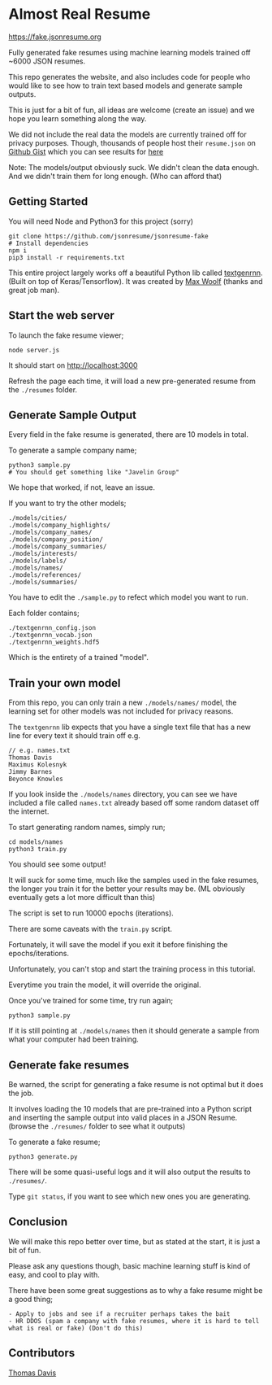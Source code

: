 # Almost Real Resume

https://fake.jsonresume.org

Fully generated fake resumes using machine learning models trained off ~6000 JSON resumes.

This repo generates the website, and also includes code for people who would like to see how to train text based models and generate sample outputs.

This is just for a bit of fun, all ideas are welcome (create an issue) and we hope you learn something along the way.

We did not include the real data the models are currently trained off for privacy purposes. Though, thousands of people host their `resume.json` on [Github Gist](https://jsonresume.org/getting-started/) which you can see results for [here](https://gist.github.com/search?l=JSON&o=desc&q=resume.json&s=updated)

Note: The models/output obviously suck. We didn't clean the data enough. And we didn't train them for long enough. (Who can afford that)

## Getting Started

You will need Node and Python3 for this project (sorry)

```
git clone https://github.com/jsonresume/jsonresume-fake
# Install dependencies
npm i
pip3 install -r requirements.txt
```

This entire project largely works off a beautiful Python lib called [textgenrnn](https://github.com/minimaxir/textgenrnn). (Built on top of Keras/Tensorflow). It was created by [Max Woolf](https://github.com/minimaxir/) (thanks and great job man).

## Start the web server

To launch the fake resume viewer;

```
node server.js
```

It should start on [http://localhost:3000](http://localhost:3000)

Refresh the page each time, it will load a new pre-generated resume from the `./resumes` folder.

## Generate Sample Output

Every field in the fake resume is generated, there are 10 models in total.

To generate a sample company name;

```
python3 sample.py
# You should get something like "Javelin Group"
```

We hope that worked, if not, leave an issue.

If you want to try the other models;

```
./models/cities/
./models/company_highlights/
./models/company_names/
./models/company_position/
./models/company_summaries/
./models/interests/
./models/labels/
./models/names/
./models/references/
./models/summaries/
```

You have to edit the `./sample.py` to refect which model you want to run.

Each folder contains;

```
./textgenrnn_config.json
./textgenrnn_vocab.json
./textgenrnn_weights.hdf5
```

Which is the entirety of a trained "model".

## Train your own model

From this repo, you can only train a new `./models/names/` model, the learning set for other models was not included for privacy reasons.

The `textgenrnn` lib expects that you have a single text file that has a new line for every text it should train off e.g.

```
// e.g. names.txt
Thomas Davis
Maximus Kolesnyk
Jimmy Barnes
Beyonce Knowles
```

If you look inside the `./models/names` directory, you can see we have included a file called `names.txt` already based off some random dataset off the internet.

To start generating random names, simply run;

```
cd models/names
python3 train.py
```

You should see some output!

It will suck for some time, much like the samples used in the fake resumes, the longer you train it for the better your results may be. (ML obviously eventually gets a lot more difficult than this)

The script is set to run 10000 epochs (iterations).

There are some caveats with the `train.py` script.

Fortunately, it will save the model if you exit it before finishing the epochs/iterations.

Unfortunately, you can't stop and start the training process in this tutorial.

Everytime you train the model, it will override the original.

Once you've trained for some time, try run again;

```
python3 sample.py
```

If it is still pointing at `./models/names` then it should generate a sample from what your computer had been training.

## Generate fake resumes

Be warned, the script for generating a fake resume is not optimal but it does the job.

It involves loading the 10 models that are pre-trained into a Python script and inserting the sample output into valid places in a JSON Resume. (browse the `./resumes/` folder to see what it outputs)

To generate a fake resume;

```
python3 generate.py
```

There will be some quasi-useful logs and it will also output the results to `./resumes/`.

Type `git status`, if you want to see which new ones you are generating.

## Conclusion

We will make this repo better over time, but as stated at the start, it is just a bit of fun.

Please ask any questions though, basic machine learning stuff is kind of easy, and cool to play with.

There have been some great suggestions as to why a fake resume might be a good thing;

```
- Apply to jobs and see if a recruiter perhaps takes the bait
- HR DDOS (spam a company with fake resumes, where it is hard to tell what is real or fake) (Don't do this)
```

## Contributors

[Thomas Davis](https://registry.jsonresume.org/thomasdavis)
